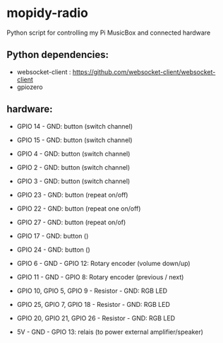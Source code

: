 # mopidy-radio
Python script for controlling my Pi MusicBox and connected hardware

## Python dependencies: 
- websocket-client : https://github.com/websocket-client/websocket-client
- gpiozero

## hardware: 
- GPIO 14 - GND: button (switch channel)
- GPIO 15 - GND: button (switch channel)
- GPIO 4 - GND: button (switch channel)
- GPIO 2 - GND: button (switch channel)
- GPIO 3 - GND: button (switch channel)

- GPIO 23 - GND: button (repeat on/off)
- GPIO 22 - GND: button (repeat one on/off)
- GPIO 27 - GND: button (repeat on/of)
- GPIO 17 - GND: button ()
- GPIO 24 - GND: button ()

- GPIO 6 - GND - GPIO 12: Rotary encoder (volume down/up)
- GPIO 11 - GND - GPIO 8: Rotary encoder (previous / next)

- GPIO 10, GPIO 5, GPIO 9 - Resistor - GND: RGB LED 
- GPIO 25, GPIO 7, GPIO 18 - Resistor - GND: RGB LED 
- GPIO 20, GPIO 21, GPIO 26 - Resistor - GND: RGB LED 

- 5V - GND - GPIO 13: relais (to power external amplifier/speaker)


